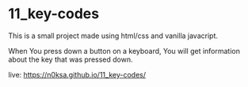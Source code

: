 # 11_key-codes

This is a small project made using html/css and vanilla javacript. 

When You press down a button on a keyboard, You will get information about the key that was pressed down.

live: https://n0ksa.github.io/11_key-codes/
